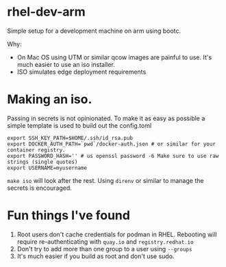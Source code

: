 # rhel-dev-arm
Simple setup for a development machine on arm using bootc.

Why: 
- On Mac OS using UTM or similar qcow images are painful to use. It's much easier to use an iso installer.
- ISO simulates edge deployment requirements


# Making an iso.
Passing in secrets is not opinionated. To make it as easy as possible a simple template is used to build out the config.toml

```shell
export SSH_KEY_PATH=$HOME/.ssh/id_rsa.pub
export DOCKER_AUTH_PATH=`pwd`/docker-auth.json # or similar for your container registry.
export PASSWORD_HASH='' # us openssl password -6 Make sure to use raw strings (single quotes)
export USERNAME=myusername
```

`make iso` will look after the rest. Using `direnv` or similar to manage the secrets is encouraged.


# Fun things I've found
1. Root users don't cache credentials for podman in RHEL. Rebooting will require re-authenticating with `quay.io` and `registry.redhat.io`
2. Don't try to add more than one group to a user using `--groups`
3. It's much easier if you build as root and don't use sudo.
